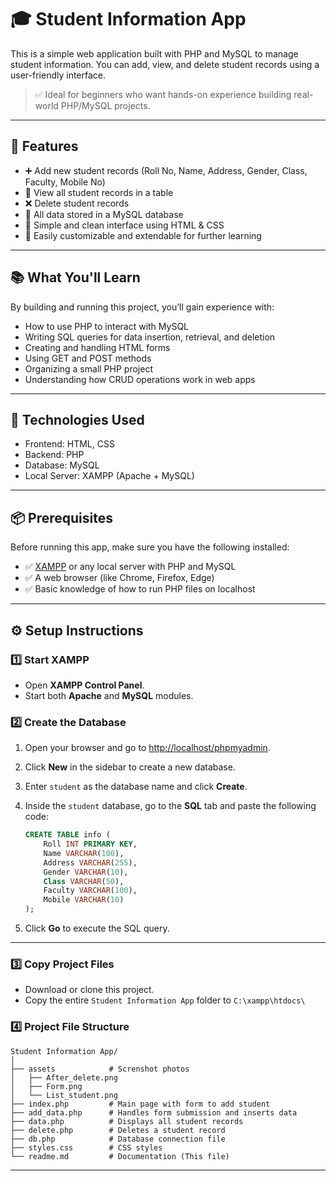 # 🎓 Student Information App

This is a simple web application built with PHP and MySQL to manage student information. You can add, view, and delete student records using a user-friendly interface.
> ✅ Ideal for beginners who want hands-on experience building real-world PHP/MySQL projects.

---

## 🚀 Features

- ➕ Add new student records (Roll No, Name, Address, Gender, Class, Faculty, Mobile No)
- 📄 View all student records in a table
- ❌ Delete student records
- 💾 All data stored in a MySQL database
- 🎨 Simple and clean interface using HTML & CSS
- 🔗 Easily customizable and extendable for further learning

---

## 📚 What You'll Learn
By building and running this project, you’ll gain experience with:
- How to use PHP to interact with MySQL
- Writing SQL queries for data insertion, retrieval, and deletion
- Creating and handling HTML forms
- Using GET and POST methods
- Organizing a small PHP project
- Understanding how CRUD operations work in web apps

---

## 🧰 Technologies Used
- Frontend: HTML, CSS
- Backend: PHP
- Database: MySQL
- Local Server: XAMPP (Apache + MySQL)

---

## 📦 Prerequisites

Before running this app, make sure you have the following installed:
- ✅ [XAMPP](https://www.apachefriends.org/) or any local server with PHP and MySQL
- ✅ A web browser (like Chrome, Firefox, Edge)
- ✅ Basic knowledge of how to run PHP files on localhost

---

## ⚙️ Setup Instructions

### 1️⃣ Start XAMPP

- Open **XAMPP Control Panel**.
- Start both **Apache** and **MySQL** modules.

### 2️⃣ Create the Database

1. Open your browser and go to [http://localhost/phpmyadmin](http://localhost/phpmyadmin).
2. Click **New** in the sidebar to create a new database.
3. Enter `student` as the database name and click **Create**.
4. Inside the `student` database, go to the **SQL** tab and paste the following code:

    ```sql
    CREATE TABLE info (
        Roll INT PRIMARY KEY,
        Name VARCHAR(100),
        Address VARCHAR(255),
        Gender VARCHAR(10),
        Class VARCHAR(50),
        Faculty VARCHAR(100),
        Mobile VARCHAR(10)
    );
    ```
5. Click **Go** to execute the SQL query.

---

### 3️⃣ Copy Project Files

- Download or clone this project.
- Copy the entire `Student Information App` folder to `C:\xampp\htdocs\`

### 4️⃣ Project File Structure

```
Student Information App/
│
├── assets            # Screnshot photos
│   ├── After_delete.png
│   ├── Form.png
│   └── List_student.png
├── index.php         # Main page with form to add student
├── add_data.php      # Handles form submission and inserts data
├── data.php          # Displays all student records
├── delete.php        # Deletes a student record
├── db.php            # Database connection file
├── styles.css        # CSS styles
└── readme.md         # Documentation (This file)
```

---
